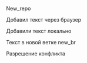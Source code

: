 New_repo

Добавил текст через браузер

Добавили текст локально

Текст в новой ветке new_br

Разрешение конфликта
